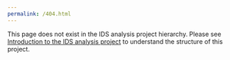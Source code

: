 ```yaml
---
permalink: /404.html
---
```

This page does not exist in the IDS analysis project hierarchy.
Please see [Introduction to the IDS analysis project](https://r-dube.github.io/CICIDS/2020/11/06/cicids-intro.html) to understand the structure of this project.
